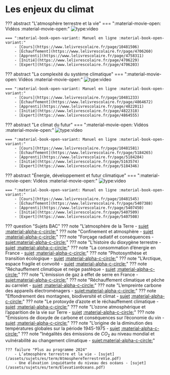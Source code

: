 # Les enjeux du climat

??? abstract "L'atmosphère terrestre et la vie"
    === ":material-movie-open: Vidéos :material-movie-open:"
        ![type:video](https://www.youtube.com/embed/Kg4xn9UsOPE)

    === ":material-book-open-variant: Manuel en ligne :material-book-open-variant:"
        - [Cours](https://www.lelivrescolaire.fr/page/10481506)
        - [Échauffement](https://www.lelivrescolaire.fr/page/4706260)
        - [Apprenti](https://www.lelivrescolaire.fr/page/4758311)
        - [Initié](https://www.lelivrescolaire.fr/page/4706229)
        - [Expert](https://www.lelivrescolaire.fr/page/4706203)


??? abstract "La complexité du système climatique"
    === ":material-movie-open: Vidéos :material-movie-open:"
        ![type:video](https://www.youtube.com/embed/Ha40gjRrLW8)

    === ":material-book-open-variant: Manuel en ligne :material-book-open-variant:"
        - [Cours](https://www.lelivrescolaire.fr/page/10481233)
        - [Échauffement](https://www.lelivrescolaire.fr/page/4864672)
        - [Apprenti](https://www.lelivrescolaire.fr/page/4822011)
        - [Initié](https://www.lelivrescolaire.fr/page/4822318)
        - [Expert](https://www.lelivrescolaire.fr/page/4864555)


??? abstract "Le climat du futur"
    === ":material-movie-open: Vidéos :material-movie-open:"
        ![type:video](https://www.youtube.com/embed/PY0VGQKzwmI)

    === ":material-book-open-variant: Manuel en ligne :material-book-open-variant:"
        - [Cours](https://www.lelivrescolaire.fr/page/10481581)
        - [Échauffement](https://www.lelivrescolaire.fr/page/5184265)
        - [Apprenti](https://www.lelivrescolaire.fr/page/5184284)
        - [Initié](https://www.lelivrescolaire.fr/page/5163574)
        - [Expert](https://www.lelivrescolaire.fr/page/5184346)


??? abstract "Énergie, développement et futur climatique"
    === ":material-movie-open: Vidéos :material-movie-open:"
        ![type:video](https://www.youtube.com/embed/WjLoW_sUyU4)

    === ":material-book-open-variant: Manuel en ligne :material-book-open-variant:"
        - [Cours](https://www.lelivrescolaire.fr/page/10481545)
        - [Échauffement](https://www.lelivrescolaire.fr/page/5407388)
        - [Apprenti](https://www.lelivrescolaire.fr/page/5407450)
        - [Initié](https://www.lelivrescolaire.fr/page/5407509)
        - [Expert](https://www.lelivrescolaire.fr/page/5407508)

??? question "Sujets BAC"
    ??? note "L’atmosphère de la Terre - [sujet](/assets/sujets/es/term/Latmosphère-de-la-Terre.pdf) [:material-alpha-c-circle:](/assets/sujets/es/term/correction/Correction-Latmosphere-de-la-Terre-Enseignement-scientifique-Terminale.pdf)"
    ??? note "Confinement et atmosphère - [sujet](/assets/sujets/es/term/ConfinementAtmosphere.pdf)  [:material-alpha-c-circle:](/assets/sujets/es/term/correction/Correction-Confinement-et-atmosphère-Enseignement-scientifique-Terminale.pdf)"
    ??? note "Forçage radiatif et conséquences - [sujet](/assets/sujets/es/term/ForcageRadiatif.pdf)[:material-alpha-c-circle:](/assets/sujets/es/term/correction/correction-forcage-radiatif-et-consequences.pdf)"
    ??? note "L’histoire du dioxygène terrestre - [sujet](/assets/sujets/es/term/O2Terrestre.pdf) [:material-alpha-c-circle:](/assets/sujets/es/term/correction/Correction-Lhistoire-du-dioxygene-terrestre-Enseignement-scientifique-Terminale.pdf)"
    ??? note "La consommation d’énergie en France - [sujet](/assets/sujets/es/term/La-consommation-dénergie-en-France.pdf) [:material-alpha-c-circle:](/assets/sujets/es/term/correction/Correction-La-consommation-denergie-en-France-Enseignement-scientifique-Terminale.pdf)"
    ??? note "Photosynthèse et transition écologique - [sujet](/assets/sujets/es/term/Photosynthese-et-transition-ecologique-Enseignement-scientifique-Terminale.pdf) [:material-alpha-c-circle:](/assets/sujets/es/term/correction/Correction-Photosynthese-et-transition-ecologique-Enseignement-scientifique-Terminale.pdf)"
    ??? note "L’Arctique, espace fragile et convoité - [sujet](/assets/sujets/es/term/LArctique-espace-fragile-et-convoité.pdf) [:material-alpha-c-circle:](/assets/sujets/es/term/correction/Correction-LArctique-espace-fragile-et-convoite.pdf)"
    ??? note "Réchauffement climatique et neige pastèque - [sujet](/assets/sujets/es/term/Réchauffement-climatique-et-neige-pastèque.pdf) [:material-alpha-c-circle:](/assets/sujets/es/term/correction/Correction-Rechauffement-climatique-et-neige-pasteque-Enseignement-scientifique-Terminale.pdf)"
    ??? note "L'émission de gaz à effet de serre en France - [sujet](/assets/sujets/es/term/GESFrance.pdf)[:material-alpha-c-circle:](/assets/sujets/es/term/correction/correction-lemission-de-gaz-a-effet-de-serre-en-france.pdf)"
    ??? note "Réchauffement climatique et pêche au carrelet - [sujet](/assets/sujets/es/term/Rechauffement-climatique-et-peche-au-carrelet-Enseignement-scientifique-Terminale.pdf) [:material-alpha-c-circle:](/assets/sujets/es/term/correction/Correction-Rechauffement-climatique-et-peche-au-carrelet-Enseignement-scientifique-Terminale.pdf)"
    ??? note "L’empreinte carbone des appareils électroménagers - [sujet](/assets/sujets/es/term/EmpreinteCarbone.pdf)[:material-alpha-c-circle:](/assets/sujets/es/term/correction/correction-lempreinte-carbone-des-appareils-electromenagers.pdf)"
    ??? note "Effondrement des montagnes, biodiversité et climat - [sujet](/assets/sujets/es/term/EffondrementMontagne.pdf) [:material-alpha-c-circle:](/assets/sujets/es/term/correction/Correction-Effondrement-des-montagnes-biodiversite-et-climat-Enseignement-scientifique-Terminale.pdf)"
    ??? note "Le protoxyde d’azote et le réchauffement climatique - [sujet](/assets/sujets/es/term/ProtoxydeAzote.pdf) [:material-alpha-c-circle:](/assets/sujets/es/term/correction/Correction-Le-protoxyde-dazote-et-le-rechauffement-climatique-Enseignement-scientifique-Terminale.pdf)"
    ??? note "L’ozone atmosphérique et l’apparition de la vie sur Terre - [sujet](/assets/sujets/es/term/Lozone-atmosphérique-et-lapparition-de-la-vie-sur-Terre.pdf) [:material-alpha-c-circle:](/assets/sujets/es/term/correction/Correction-Lozone-atmospherique-et-lapparition-de-la-vie-sur-Terre-Enseignement-scientifique-Terminale.pdf)"
    ??? note "Émissions de dioxyde de carbone et conséquences sur l’économie du vin - [sujet](/assets/sujets/es/term/Emissions-de-dioxyde-de-carbone-et-conséquences-sur-léconomie-du-vin.pdf) [:material-alpha-c-circle:](/assets/sujets/es/term/correction/Correction-Emissions-de-dioxyde-de-carbone-et-consequences-sur-leconomie-du-vin.pdf)"
    ??? note "L’origine de la diminution des températures globales sur la période 1945-1975 - [sujet](/assets/sujets/es/term/AerosolsTemperature.pdf) [:material-alpha-c-circle:](/assets/sujets/es/term/correction/Correction-Lorigine-de-la-diminution-des-temperatures-globales-sur-la-periode-1945-1975.-Enseignement-scientifique-Terminale.pdf)"
    ??? note "Inégalités des émissions de $CO_2$ au niveau mondial et vulnérabilité au changement climatique - [sujet](/assets/sujets/es/term/InegalitesCO2.pdf)[:material-alpha-c-circle:](/assets/sujets/es/term/correction/correction-inegalites-des-emissions-de-dioxyde-de-carbone-au-niveau-mondial-et-vulnerabilite-au-changement-climatique.pdf)"


    ??? failure "Plus au programme 2024"
        - L’atmosphère terrestre et la vie - [sujet](/assets/sujets/es/term/AtmosphereTerrestreVie.pdf)
        - Une élévation inquiétante du niveau des océans - [sujet](/assets/sujets/es/term/ElevationOceans.pdf)
